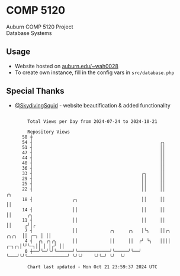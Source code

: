 # COMP 5120
Auburn COMP 5120 Project  
Database Systems

## Usage
- Website hosted on [auburn.edu/~wah0028](https://webhome.auburn.edu/~wah0028/)
- To create own instance, fill in the config vars in `src/database.php`

## Special Thanks
- [@SkydivingSquid](https://github.com/SkydivingSquid) - website beautification & added functionality

```

        Total Views per Day from 2024-07-24 to 2024-10-21

        Repository Views
      58 ┼
      54 ┤                                                ╭╮
      51 ┤                                                ││
      47 ┤                                                ││
      44 ┤                                                ││
      40 ┤                                                ││
      36 ┤                                                ││
      33 ┤                                         ╭╮     ││
      29 ┤                                         ││     ││
      25 ┤                                         ││     ││
      22 ┤                                         ││     ││                            ╭╮
      18 ┤               ╭╮                        ││     ││                            ││
      14 ┤               ││                        ││     ││                            ││      ╭╮
      11 ┤               ││                        ││     ││                            ││     ╭╯│╭
       7 ┤               ││            ╭╮     ╭╮   │╰╮    ││╭╮                    ╭╮╭╮  ││ ╭─╮ │ ││
       4 ┤  ╭╮ ╭╮╭╮      ││            ││     ││  ╭╯ ╰╮   ││││               ╭─╮╭╮│╰╯╰─╮││ │ │╭╯ ││
       0 ┼──╯╰─╯╰╯╰──────╯╰────────────╯╰─────╯╰──╯   ╰───╯╰╯╰───────────────╯ ╰╯╰╯    ╰╯╰─╯ ╰╯  ╰╯

        Chart last updated - Mon Oct 21 23:59:37 2024 UTC
        
```
